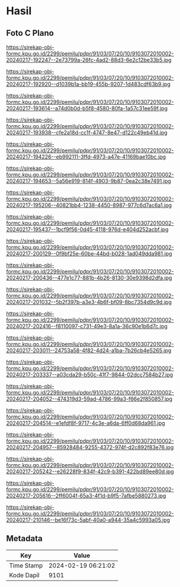 # Hasil

## Foto C Plano

https://sirekap-obj-formc.kpu.go.id/2299/pemilu/pdpr/91/03/07/20/10/9103072010002-20240217-192247--2e73799a-26fc-4ad2-88d3-6e2c12be33b5.jpg

https://sirekap-obj-formc.kpu.go.id/2299/pemilu/pdpr/91/03/07/20/10/9103072010002-20240217-192920--d1039b1a-bb19-455b-9207-1d483cdf63b9.jpg

https://sirekap-obj-formc.kpu.go.id/2299/pemilu/pdpr/91/03/07/20/10/9103072010002-20240217-193614--a74d0b0d-b5f8-4580-80fa-1a57c31ee59f.jpg

https://sirekap-obj-formc.kpu.go.id/2299/pemilu/pdpr/91/03/07/20/10/9103072010002-20240217-193938--cfe2a18d-cc1f-4747-8e47-d122c49eb41d.jpg

https://sirekap-obj-formc.kpu.go.id/2299/pemilu/pdpr/91/03/07/20/10/9103072010002-20240217-194226--eb992111-3ffd-4973-a47e-41169bae10bc.jpg

https://sirekap-obj-formc.kpu.go.id/2299/pemilu/pdpr/91/03/07/20/10/9103072010002-20240217-194653--5a56e919-814f-4903-9b87-0ea2c38e7491.jpg

https://sirekap-obj-formc.kpu.go.id/2299/pemilu/pdpr/91/03/07/20/10/9103072010002-20240217-195206--40821bb4-1238-4450-8987-977c6d7ac6a1.jpg

https://sirekap-obj-formc.kpu.go.id/2299/pemilu/pdpr/91/03/07/20/10/9103072010002-20240217-195437--1bcf9f56-0d45-4118-976d-e404d252acbf.jpg

https://sirekap-obj-formc.kpu.go.id/2299/pemilu/pdpr/91/03/07/20/10/9103072010002-20240217-200129--0f9bf25e-60be-44bd-b028-1ad049dda981.jpg

https://sirekap-obj-formc.kpu.go.id/2299/pemilu/pdpr/91/03/07/20/10/9103072010002-20240217-200436--477e1c77-881b-4b26-8130-30e9398d2dfa.jpg

https://sirekap-obj-formc.kpu.go.id/2299/pemilu/pdpr/91/03/07/20/10/9103072010002-20240217-201032--5b2f397b-a3e3-4b6f-bf09-8bc7354d9c9d.jpg

https://sirekap-obj-formc.kpu.go.id/2299/pemilu/pdpr/91/03/07/20/10/9103072010002-20240217-202416--f8110097-c731-49e3-8a1a-36c90e1b6d7c.jpg

https://sirekap-obj-formc.kpu.go.id/2299/pemilu/pdpr/91/03/07/20/10/9103072010002-20240217-203011--24753a58-4f82-4d24-a1ba-7b26cb4e5265.jpg

https://sirekap-obj-formc.kpu.go.id/2299/pemilu/pdpr/91/03/07/20/10/9103072010002-20240217-203337--a03cda29-b50c-41f7-9844-02dcc7584b27.jpg

https://sirekap-obj-formc.kpu.go.id/2299/pemilu/pdpr/91/03/07/20/10/9103072010002-20240217-204052--474319d3-59ad-4786-99a3-f66e2f850857.jpg

https://sirekap-obj-formc.kpu.go.id/2299/pemilu/pdpr/91/03/07/20/10/9103072010002-20240217-204514--e1efdf8f-9717-4c3e-a6da-6ff0d68da961.jpg

https://sirekap-obj-formc.kpu.go.id/2299/pemilu/pdpr/91/03/07/20/10/9103072010002-20240217-204957--85928484-9255-4372-974f-d2c892f83e76.jpg

https://sirekap-obj-formc.kpu.go.id/2299/pemilu/pdpr/91/03/07/20/10/9103072010002-20240217-205242--e26228f9-834f-42c9-b391-422bd89ee80d.jpg

https://sirekap-obj-formc.kpu.go.id/2299/pemilu/pdpr/91/03/07/20/10/9103072010002-20240217-205616--2ff6004f-65a3-4f1d-b9f5-7afbe5880273.jpg

https://sirekap-obj-formc.kpu.go.id/2299/pemilu/pdpr/91/03/07/20/10/9103072010002-20240217-210146--be16f73c-5abf-40a0-a944-35a4c5993a05.jpg


## Metadata

| Key        | Value               |
| ---------- | ------------------- |
| Time Stamp | 2024-02-19 06:21:02 |
| Kode Dapil | 9101                |



